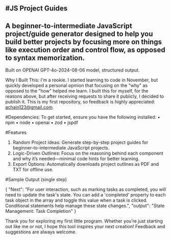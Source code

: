 #JS Project Guides
---
A beginner-to-intermediate JavaScript project/guide generator designed to help you build better projects by focusing more on things like execution order and control flow, as opposed to syntax memorization.
---

Built on OPENAI GPT-4o-2024-08-06 model, structured output.

Why I Built This: I'm a rookie. I started learning to code in November, but quickly developed a personal opinion that focusing on the "why" as opposed to the "how" helped me learn. 
I built this for myself, for the reasons above, but after receiving requests to share it publicly, I decided to publish it.
This is my first repository, so feedback is highly appreciated: achain123@gmail.com.


#Dependencies:
To get started, ensure you have the following installed:
	•	npm
	•	node
	•	openai
	•	zod
	•	jspdf

#Features
1. Random Project Ideas: Generate step-by-step project guides for beginner-to-intermediate JavaScript projects.
2. Logic-Driven Outlines: Focus on the reasoning behind each component and why it’s needed—minimal code hints for better learning.
3. Export Options: Automatically downloads project outlines as PDF and TXT for offline use.

#Sample Output (single step)

{
  "Next": "For user interaction, such as marking tasks as completed, you will need to update the task's state. You can add a 'completed' property to each task object in the array and toggle this value when a task is clicked. Conditional statements help manage these state changes.",
  "output": "State Management: Task Completion"
}

Thank you for exploring my first little program. Whether you’re just starting out like me or not, I hope this tool inspires your next creation! Feedback and suggestions are always welcome.
